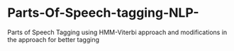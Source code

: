 # Parts-Of-Speech-tagging-NLP-
Parts of Speech Tagging using HMM-Viterbi approach and modifications in the approach for better tagging
